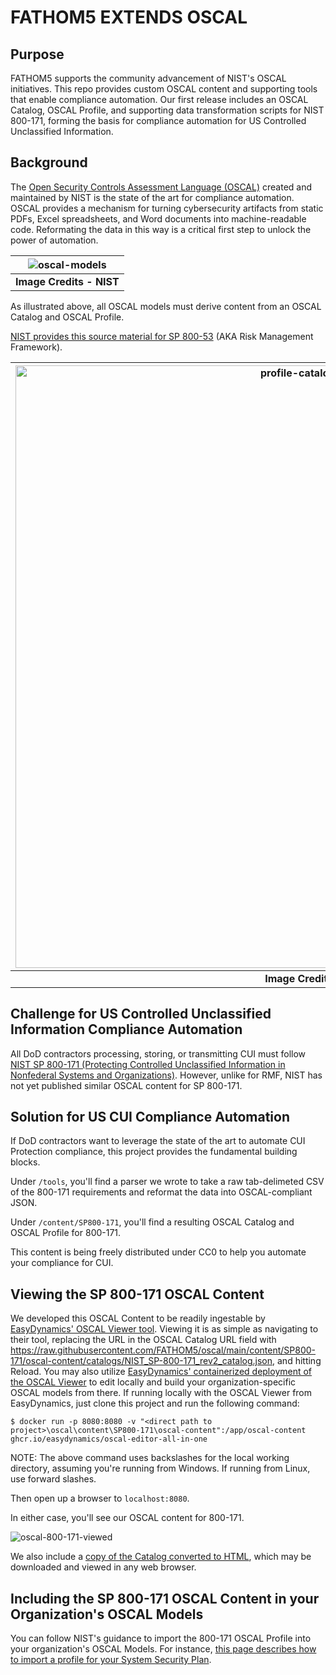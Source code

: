 # FATHOM5 EXTENDS OSCAL

## Purpose

FATHOM5 supports the community advancement of NIST's OSCAL initiatives. This repo provides custom OSCAL content and supporting tools that enable compliance automation. Our first release includes an OSCAL Catalog, OSCAL Profile, and supporting data transformation scripts for NIST 800-171, forming the basis for compliance automation for US Controlled Unclassified Information. 

## Background

The [Open Security Controls Assessment Language (OSCAL)](https://pages.nist.gov/OSCAL/) created and maintained by NIST is the state of the art for compliance automation. OSCAL provides a mechanism for turning cybersecurity artifacts from static PDFs, Excel spreadsheets, and Word documents into machine-readable code. Reformating the data in this way is a critical first step to unlock the power of automation. 

| ![oscal-models](https://user-images.githubusercontent.com/103941493/196271319-7b26d9b5-ae15-41cf-8592-8f8eb5335810.png) |
|:--:|
| <b> Image Credits - NIST </b> |

As illustrated above, all OSCAL models must derive content from an OSCAL Catalog and OSCAL Profile.

[NIST provides this source material for SP 800-53](https://github.com/usnistgov/oscal-content/tree/main/nist.gov) (AKA Risk Management Framework). 

| <img width="964" alt="profile-catalog-example" src="https://user-images.githubusercontent.com/103941493/196271507-93f1c165-6f26-448e-b40c-4c5d4e42add3.png"> |
|:--:|
| <b> Image Credits - NIST </b> |

## Challenge for US Controlled Unclassified Information Compliance Automation

All DoD contractors processing, storing, or transmitting CUI must follow [NIST SP 800-171 (Protecting Controlled Unclassified Information in Nonfederal Systems and Organizations)](https://csrc.nist.gov/publications/detail/sp/800-171/rev-2/final). However, unlike for RMF, NIST has not yet published similar OSCAL content for SP 800-171.

## Solution for US CUI Compliance Automation

If DoD contractors want to leverage the state of the art to automate CUI Protection compliance, this project provides the fundamental building blocks.

Under <code>/tools</code>, you'll find a parser we wrote to take a raw tab-delimeted CSV of the 800-171 requirements and reformat the data into OSCAL-compliant JSON.

Under <code>/content/SP800-171</code>, you'll find a resulting OSCAL Catalog and OSCAL Profile for 800-171.

This content is being freely distributed under CC0 to help you automate your compliance for CUI.

## Viewing the SP 800-171 OSCAL Content

We developed this OSCAL Content to be readily ingestable by [EasyDynamics' OSCAL Viewer tool](https://oscal-viewer.msd.easydynamics.com/catalog/). Viewing it is as simple as navigating to their tool, replacing the URL in the OSCAL Catalog URL field with https://raw.githubusercontent.com/FATHOM5/oscal/main/content/SP800-171/oscal-content/catalogs/NIST_SP-800-171_rev2_catalog.json, and hitting Reload. You may also utilize [EasyDynamics' containerized deployment of the OSCAL Viewer](https://github.com/EasyDynamics/oscal-editor-deployment/tree/main/all-in-one) to edit locally and build your organization-specific OSCAL models from there. If running locally with the OSCAL Viewer from EasyDynamics, just clone this project and run the following command:

<code>$ docker run -p 8080:8080 -v "\<direct path to project\>\oscal\content\SP800-171\oscal-content":/app/oscal-content ghcr.io/easydynamics/oscal-editor-all-in-one</code>

NOTE: The above command uses backslashes for the local working directory, assuming you're running from Windows. If running from Linux, use forward slashes.

Then open up a browser to <code>localhost:8080</code>.

In either case, you'll see our OSCAL content for 800-171.

![oscal-800-171-viewed](https://user-images.githubusercontent.com/103941493/196277327-8e3d9204-f8c6-4a54-a032-fc52406cc557.png)

We also include a [copy of the Catalog converted to HTML](https://github.com/FATHOM5/oscal/blob/main/content/SP800-171/oscal-content/catalogs/NIST_SP-800-171_rev2_html_preview.html), which may be downloaded and viewed in any web browser.
  
## Including the SP 800-171 OSCAL Content in your Organization's OSCAL Models

You can follow NIST's guidance to import the 800-171 OSCAL Profile into your organization's OSCAL Models. For instance, [this page describes how to import a profile for your System Security Plan](https://pages.nist.gov/OSCAL/reference/latest/system-security-plan/json-reference/#/system-security-plan/import-profile).


